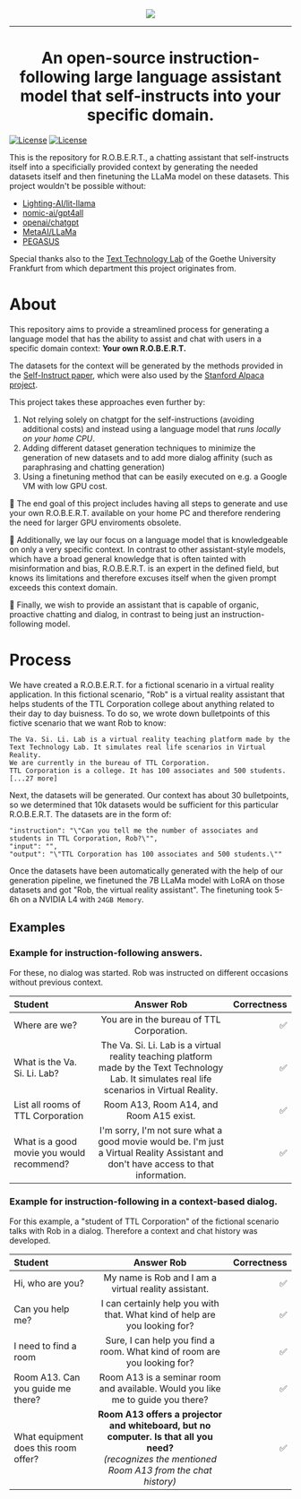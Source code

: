
<div align="center">
  <img src="https://github.com/TheItCrOw/R.O.B.E.R.T./assets/49918134/0415f32d-c8e0-4664-b47c-154e3382da37"/>
  <hr/>
  <h1>An open-source instruction-following large language assistant model that self-instructs into your specific domain.</h1>
</div
![ROBERT Inverted Color 800x600]()
![ROBERT White logo 800x600]()

[![License](https://img.shields.io/badge/Status-Under%20construction-red)]()
[![License](https://img.shields.io/badge/License-Apache_2.0-blue.svg)](https://opensource.org/licenses/Apache-2.0)

This is the repository for R.O.B.E.R.T., a chatting assistant that self-instructs itself into a specificially provided context by generating the needed datasets itself and then finetuning the LLaMa model on these datasets.
This project wouldn't be possible without:

- [Lighting-AI/lit-llama](https://github.com/Lightning-AI/lit-llama)
- [nomic-ai/gpt4all](https://github.com/nomic-ai/gpt4all)
- [openai/chatgpt](https://openai.com/blog/chatgpt)
- [MetaAI/LLaMa](https://ai.facebook.com/blog/large-language-model-llama-meta-ai/)
- [PEGASUS](https://github.com/google-research/pegasus)

Special thanks also to the [Text Technology Lab](https://www.texttechnologylab.org/) of the Goethe University Frankfurt from which department this project originates from. 

# About

This repository aims to provide a streamlined process for generating a language model that has the ability to assist and chat with users in a specific domain context: <b>Your own R.O.B.E.R.T.</b> 

The datasets for the context will be generated by the methods provided in the [Self-Instruct paper](https://arxiv.org/abs/2212.10560), which were also used by the [Stanford Alpaca project](https://github.com/tatsu-lab/stanford_alpaca).

This project takes these approaches even further by: 
1. Not relying solely on chatgpt for the self-instructions (avoiding additional costs) and instead using a language model that *runs locally on your home CPU*.
2. Adding different dataset generation techniques to minimize the generation of new datasets and to add more dialog affinity (such as paraphrasing and chatting generation)
3. Using a finetuning method that can be easily executed on e.g. a Google VM with low GPU cost.

🚩 The end goal of this project includes having all steps to generate and use your own R.O.B.E.R.T. available on your home PC and therefore rendering the need for larger GPU enviroments obsolete. 

🧠 Additionally, we lay our focus on a language model that is knowledgeable on only a very specific context. In contrast to other assistant-style models, which have a broad general knowledge that is often tainted with misinformation and bias, R.O.B.E.R.T. is an expert in the defined field, but knows its limitations and therefore excuses itself when the given prompt exceeds this context domain.

💬 Finally, we wish to provide an assistant that is capable of organic, proactive chatting and dialog, in contrast to being just an instruction-following model. 

# Process


We have created a R.O.B.E.R.T. for a fictional scenario in a virtual reality application. In this fictional scenario, "Rob" is a virtual reality assistant that helps students of the TTL Corporation college about anything related to their day to day buisness. To do so, we wrote down bulletpoints of this fictive scenario that we want Rob to know:

```
The Va. Si. Li. Lab is a virtual reality teaching platform made by the Text Technology Lab. It simulates real life scenarios in Virtual Reality.
We are currently in the bureau of TTL Corporation.
TTL Corporation is a college. It has 100 associates and 500 students.
[...27 more]
```
Next, the datasets will be generated. Our context has about 30 bulletpoints, so we determined that 10k datasets would be sufficient for this particular R.O.B.E.R.T. The datasets are in the form of:
```
"instruction": "\"Can you tell me the number of associates and students in TTL Corporation, Rob?\"",
"input": "",
"output": "\"TTL Corporation has 100 associates and 500 students.\""
```

Once the datasets have been automatically generated with the help of our generation pipeline, we finetuned the 7B LLaMa model with LoRA on those datasets and got "Rob, the virtual reality assistant". The finetuning took 5-6h on a NVIDIA L4 with `24GB Memory`.

## Examples
### Example for instruction-following answers.
For these, no dialog was started. Rob was instructed on different occasions without previous context. 
<table align="center">
    <thead>
        <tr>
            <th align="left">Student</th>
            <th align="center">Answer Rob</th>
            <th align="right">Correctness</th>
        </tr>
    </thead>
    <tbody>
        <tr>
            <td align="left">Where are we?</td>
            <td align="center">You are in the bureau of TTL Corporation.</td>
            <td align="right">✅</td>
        </tr>
        <tr>
            <td align="left">What is the Va. Si. Li. Lab?</td>
            <td align="center">The Va. Si. Li. Lab is a virtual reality teaching platform made by the Text Technology Lab. It simulates real life scenarios in Virtual Reality.</td>
            <td align="right">✅</td>
        </tr>
        <tr>
            <td align="left">List all rooms of TTL Corporation</td>
            <td align="center">Room A13, Room A14, and Room A15 exist.</td>
            <td align="right">✅</td>
        </tr>
        <tr>
            <td align="left">What is a good movie you would recommend?</td>
            <td align="center">I'm sorry, I'm not sure what a good movie would be. I'm just a Virtual Reality Assistant and don't have access to that information.</td>
            <td align="right">✅</td>
        </tr>
    </tbody>
</table>

### Example for instruction-following in a context-based dialog.
For this example, a "student of TTL Corporation" of the fictional scenario talks with Rob in a dialog. Therefore a context and chat history was developed. 
<table align="center">
    <thead>
        <tr>
            <th align="left">Student</th>
            <th align="center">Answer Rob</th>
            <th align="right">Correctness</th>
        </tr>
    </thead>
    <tbody>
        <tr>
            <td align="left">Hi, who are you?</td>
            <td align="center">My name is Rob and I am a virtual reality assistant.</td>
            <td align="right">✅</td>
        </tr>
        <tr>
            <td align="left">Can you help me?</td>
            <td align="center">I can certainly help you with that. What kind of help are you looking for?</td>
            <td align="right">✅</td>
        </tr>
        <tr>
            <td align="left">I need to find a room</td>
            <td align="center">Sure, I can help you find a room. What kind of room are you looking for?</td>
            <td align="right">✅</td>
        </tr>
        <tr>
            <td align="left">Room A13. Can you guide me there?</td>
            <td align="center">Room A13 is a seminar room and available. Would you like me to guide you there?</td>
            <td align="right">✅</td>
        </tr>
         <tr>
            <td align="left">What equipment does this room offer?</td>
            <td align="center"><b>Room A13 offers a projector and whiteboard, but no computer. Is that all you need?</b> <i><br/>(recognizes the mentioned Room A13 from the chat history)</i></td>
            <td align="right">✅</td>
        </tr>
    </tbody>
</table>
